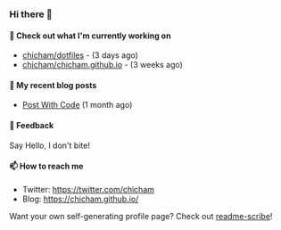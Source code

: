 ### Hi there 👋

#### 👷 Check out what I'm currently working on

- [chicham/dotfiles](https://github.com/chicham/dotfiles) -  (3 days ago)
- [chicham/chicham.github.io](https://github.com/chicham/chicham.github.io) -  (3 weeks ago)

#### 📜 My recent blog posts

- [Post With Code](https://chicham.github.io/posts/post-with-code/index.html) (1 month ago)

#### 💬 Feedback

Say Hello, I don't bite!

#### 📫 How to reach me

- Twitter: https://twitter.com/chicham
- Blog: https://chicham.github.io/

Want your own self-generating profile page? Check out [readme-scribe](https://github.com/muesli/readme-scribe)!


